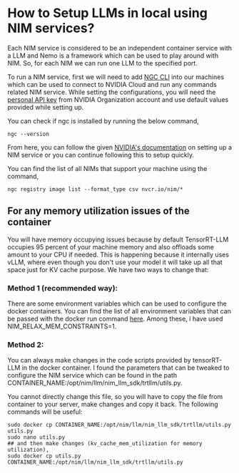 # How to Setup LLMs in local using NIM services?  

Each NIM service is considered to be an independent container service with a LLM and Nemo is a framework which can be used to play around with NIM. So, for each NIM we can run one LLM to the specified port.  

To run a NIM service, first we will need to add [NGC CLI](https://org.ngc.nvidia.com/setup/installers/cli) into our machines which can be used to connect to NVIDIA Cloud and run any commands related NIM service. While setting the configurations, you will need the [personal API key](https://org.ngc.nvidia.com/setup/personal-keys) from NVIDIA Organization account and use default values provided while setting up.  

You can check if ngc is installed by running the below command,  

    ngc --version

From here, you can follow the given [NVIDIA's documentation](https://docs.nvidia.com/nim/large-language-models/latest/getting-started.html) on setting up a NIM service or you can continue following this to setup quickly.   

<!-- Once ngc is setup, you will need to login into nvcr.io hub using docker to get all repos of NVIDIA that supports your machines. You can login using below command,  

    docker login nvcr.io -->

You can find the list of all NIMs that support your machine using the command,  

    ngc registry image list --format_type csv nvcr.io/nim/*

## For any memory utilization issues of the container

You will have memory occupying issues because by default TensorRT-LLM occupies 95 percent of your machine memory and also offloads some amount to your CPU if needed. This is happening because it internally uses vLLM, where even though you don't use your model it will take up all that space just for KV cache purpose. We have two ways to change that:  

### Method 1 (recommended way):  

There are some environment variables which can be used to configure the docker containers. You can find the list of all environment variables that can be passed with the docker run command [here](https://docs.nvidia.com/nim/large-language-models/latest/configuration.html). Among these, i have used NIM_RELAX_MEM_CONSTRAINTS=1.  

### Method 2:  

You can always make changes in the code scripts provided by tensorRT-LLM in the docker container. I found the parameters that can be tweaked to configure the NIM service which can be found in the path CONTAINER_NAME:/opt/nim/llm/nim_llm_sdk/trtllm/utils.py.  

You cannot directly change this file, so you will have to copy the file from container to your server, make changes and copy it back. The following commands will be useful:  

    sudo docker cp CONTAINER_NAME:/opt/nim/llm/nim_llm_sdk/trtllm/utils.py utils.py
    sudo nano utils.py
    ## and then make changes (kv_cache_mem_utilization for memory utilization),
    sudo docker cp utils.py CONTAINER_NAME:/opt/nim/llm/nim_llm_sdk/trtllm/utils.py 